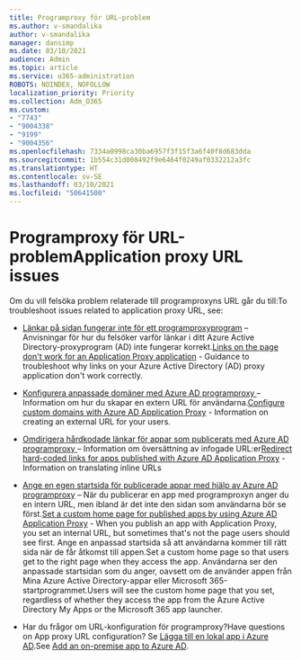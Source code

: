 ```yaml
---
title: Programproxy för URL-problem
ms.author: v-smandalika
author: v-smandalika
manager: dansimp
ms.date: 03/10/2021
audience: Admin
ms.topic: article
ms.service: o365-administration
ROBOTS: NOINDEX, NOFOLLOW
localization_priority: Priority
ms.collection: Adm_O365
ms.custom:
- "7743"
- "9004338"
- "9199"
- "9004356"
ms.openlocfilehash: 7334a0998ca30ba6957f3f15f3a6f40f8d683dda
ms.sourcegitcommit: 1b554c31d008492f9e6464f0249af0332212a3fc
ms.translationtype: HT
ms.contentlocale: sv-SE
ms.lasthandoff: 03/10/2021
ms.locfileid: "50641500"
---
```

# <a name="application-proxy-url-issues"></a><span data-ttu-id="79cdf-102">Programproxy för URL-problem</span><span class="sxs-lookup"><span data-stu-id="79cdf-102">Application proxy URL issues</span></span>

<span data-ttu-id="79cdf-103">Om du vill felsöka problem relaterade till programproxyns URL går du till:</span><span class="sxs-lookup"><span data-stu-id="79cdf-103">To troubleshoot issues related to application proxy URL, see:</span></span>

- <span data-ttu-id="79cdf-104">[Länkar på sidan fungerar inte för ett programproxyprogram](https://docs.microsoft.com/azure/active-directory/manage-apps/application-proxy-page-links-broken-problem)  – Anvisningar för hur du felsöker varför länkar i ditt Azure Active Directory-proxyprogram (AD) inte fungerar korrekt.</span><span class="sxs-lookup"><span data-stu-id="79cdf-104">[Links on the page don't work for an Application Proxy application](https://docs.microsoft.com/azure/active-directory/manage-apps/application-proxy-page-links-broken-problem)  - Guidance to troubleshoot why links on your Azure Active Directory (AD) proxy application don't work correctly.</span></span>

- <span data-ttu-id="79cdf-105">[Konfigurera anpassade domäner med Azure AD programproxy ](https://docs.microsoft.com/azure/active-directory/manage-apps/application-proxy-configure-custom-domain)  – Information om hur du skapar en extern URL för användarna.</span><span class="sxs-lookup"><span data-stu-id="79cdf-105">[Configure custom domains with Azure AD Application Proxy](https://docs.microsoft.com/azure/active-directory/manage-apps/application-proxy-configure-custom-domain)  - Information on creating an external URL for your users.</span></span>

- <span data-ttu-id="79cdf-106">[Omdirigera hårdkodade länkar för appar som publicerats med Azure AD programproxy ](https://docs.microsoft.com/azure/active-directory/manage-apps/application-proxy-configure-hard-coded-link-translation)  – Information om översättning av infogade URL:er</span><span class="sxs-lookup"><span data-stu-id="79cdf-106">[Redirect hard-coded links for apps published with Azure AD Application Proxy](https://docs.microsoft.com/azure/active-directory/manage-apps/application-proxy-configure-hard-coded-link-translation)  - Information on translating inline URLs</span></span>

- <span data-ttu-id="79cdf-107">[Ange en egen startsida för publicerade appar med hjälp av Azure AD programproxy](https://docs.microsoft.com/azure/active-directory/manage-apps/application-proxy-configure-custom-home-page#change-the-home-page-in-the-azure-portal) – När du publicerar en app med programproxyn anger du en intern URL, men ibland är det inte den sidan som användarna bör se först.</span><span class="sxs-lookup"><span data-stu-id="79cdf-107">[Set a custom home page for published apps by using Azure AD Application Proxy](https://docs.microsoft.com/azure/active-directory/manage-apps/application-proxy-configure-custom-home-page#change-the-home-page-in-the-azure-portal) - When you publish an app with Application Proxy, you set an internal URL, but sometimes that's not the page users should see first.</span></span> <span data-ttu-id="79cdf-108">Ange en anpassad startsida så att användarna kommer till rätt sida när de får åtkomst till appen.</span><span class="sxs-lookup"><span data-stu-id="79cdf-108">Set a custom home page so that users get to the right page when they access the app.</span></span> <span data-ttu-id="79cdf-109">Användarna ser den anpassade startsidan som du anger, oavsett om de använder appen från Mina Azure Active Directory-appar eller Microsoft 365-startprogrammet.</span><span class="sxs-lookup"><span data-stu-id="79cdf-109">Users will see the custom home page that you set, regardless of whether they access the app from the Azure Active Directory My Apps or the Microsoft 365 app launcher.</span></span>

- <span data-ttu-id="79cdf-110">Har du frågor om URL-konfiguration för programproxy?</span><span class="sxs-lookup"><span data-stu-id="79cdf-110">Have questions on App proxy URL configuration?</span></span> <span data-ttu-id="79cdf-111">Se [Lägga till en lokal app i Azure AD](https://docs.microsoft.com/azure/active-directory/manage-apps/application-proxy-add-on-premises-application#add-an-on-premises-app-to-azure-ad).</span><span class="sxs-lookup"><span data-stu-id="79cdf-111">See [Add an on-premise app to Azure AD](https://docs.microsoft.com/azure/active-directory/manage-apps/application-proxy-add-on-premises-application#add-an-on-premises-app-to-azure-ad).</span></span>
 

